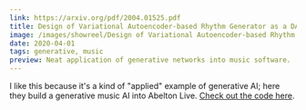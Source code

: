 ```yaml
---
link: https://arxiv.org/pdf/2004.01525.pdf
title: Design of Variational Autoencoder-based Rhythm Generator as a DAW plugin
image: /images/showreel/Design of Variational Autoencoder-based Rhythm Generator as a DAW plugin.jpg
date: 2020-04-01
tags: generative, music
preview: Neat application of generative networks into music software.
---
```


I like this because it's a kind of "applied" example of generative AI; here
they build a generative music AI into Abelton Live. [Check out the code
here](https://magenta.tensorflow.org/studio/).

